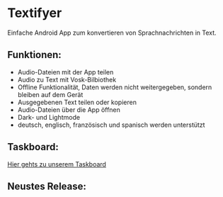 # Textifyer
Einfache Android App zum konvertieren von Sprachnachrichten in Text.

## Funktionen:
- Audio-Dateien mit der App teilen
- Audio zu Text mit Vosk-Bilbiothek
- Offline Funktionalität, Daten werden nicht weitergegeben, sondern bleiben auf dem Gerät
- Ausgegebenen Text teilen oder kopieren
- Audio-Dateien über die App öffnen
- Dark- und Lightmode
- deutsch, englisch, französisch und spanisch werden unterstützt

## Taskboard:
[Hier gehts zu unserem Taskboard](https://github.com/users/Haainz/projects/6)

## Neustes Release:
